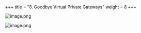 +++
title = "8. Goodbye Virtual Private Gateways"
weight = 8
+++


![image.png](/images/008-viii-clean-it-up/40-589765-image.png)


![image.png](/images/008-viii-clean-it-up/40-887758-image.png)



